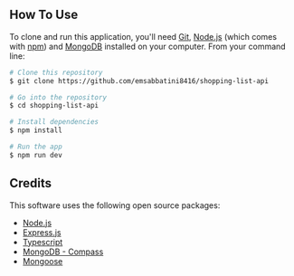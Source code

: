 ## How To Use

To clone and run this application, you'll need [Git](https://git-scm.com), [Node.js](https://nodejs.org/en/download/) (which comes with [npm](http://npmjs.com)) and [MongoDB](https://www.mongodb.com/try/download/shell) installed on your computer. From your command line:

```bash
# Clone this repository
$ git clone https://github.com/emsabbatini8416/shopping-list-api

# Go into the repository
$ cd shopping-list-api

# Install dependencies
$ npm install

# Run the app
$ npm run dev
```

## Credits

This software uses the following open source packages:

- [Node.js](https://nodejs.org/)
- [Express.js](https://expressjs.com/es/)
- [Typescript](https://www.typescriptlang.org/)
- [MongoDB - Compass](https://www.mongodb.com/try/download/shell)
- [Mongoose](https://mongoosejs.com/)